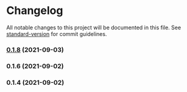 # Changelog

All notable changes to this project will be documented in this file. See [standard-version](https://github.com/conventional-changelog/standard-version) for commit guidelines.

### [0.1.8](https://github.com/zbisj/imbabala/compare/v0.1.6...v0.1.8) (2021-09-03)

### 0.1.6 (2021-09-02)

### 0.1.4 (2021-09-02)
